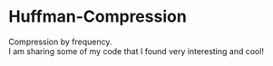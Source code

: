 # Huffman-Compression
Compression by frequency.<br>
I am sharing some of my code that I found very interesting and cool!
